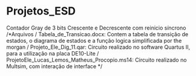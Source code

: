 # Projetos_ESD
Contador Gray de 3 bits Crescente e Decrescente com reinicio síncrono
/*Arquivos
/ Tabela_de_Transicao.docx: Contem a tabela de transição de estados, o diagrama de estados e a função logica simplificada por the morgan
/ Projeto_Ele_Dig_11.qar: Circuito realizado no software Quartus II, para a utilização na placa DE10-Lite
/ ProjetoEle_Lucas_Lemos_Matheus_Procopio.ms14: Circuito realizado no Multsim, com interação de interface
*/
